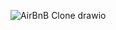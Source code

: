 ![AirBnB Clone drawio](https://github.com/user-attachments/assets/195b6358-ffc4-4215-b2b7-481137a8b8d1)
